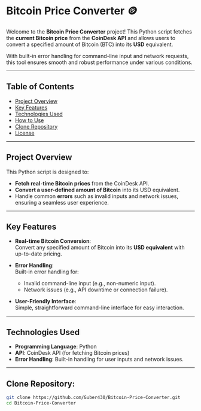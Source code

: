 # Bitcoin Price Converter 🪙

Welcome to the **Bitcoin Price Converter** project! This Python script fetches the **current Bitcoin price** from the **CoinDesk API** and allows users to convert a specified amount of Bitcoin (BTC) into its **USD** equivalent. 

With built-in error handling for command-line input and network requests, this tool ensures smooth and robust performance under various conditions.

---

## Table of Contents
- [Project Overview](#project-overview)
- [Key Features](#key-features)
- [Technologies Used](#technologies-used)
- [How to Use](#how-to-use)
- [Clone Repository](#clone-repository)
- [License](#license)

---

## Project Overview

This Python script is designed to:
- **Fetch real-time Bitcoin prices** from the CoinDesk API.
- **Convert a user-defined amount of Bitcoin** into its USD equivalent.
- Handle common **errors** such as invalid inputs and network issues, ensuring a seamless user experience.

---

## Key Features

- **Real-time Bitcoin Conversion**:  
  Convert any specified amount of Bitcoin into its **USD equivalent** with up-to-date pricing.

- **Error Handling**:  
  Built-in error handling for:
  - Invalid command-line input (e.g., non-numeric input).
  - Network issues (e.g., API downtime or connection failure).
  
- **User-Friendly Interface**:  
  Simple, straightforward command-line interface for easy interaction.

---

## Technologies Used

- **Programming Language**: Python
- **API**: CoinDesk API (for fetching Bitcoin prices)
- **Error Handling**: Built-in handling for user inputs and network issues.

---

## Clone Repository:

```bash
git clone https://github.com/Guber430/Bitcoin-Price-Converter.git
cd Bitcoin-Price-Converter
